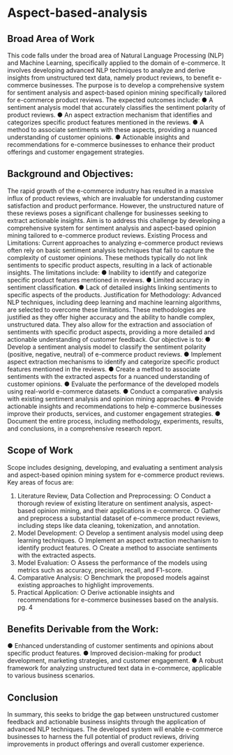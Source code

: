 # Aspect-based-analysis
## Broad Area of Work
This code falls under the broad area of Natural Language Processing (NLP) and
Machine Learning, specifically applied to the domain of e-commerce. It involves developing
advanced NLP techniques to analyze and derive insights from unstructured text data,
namely product reviews, to benefit e-commerce businesses.
The purpose is to develop a comprehensive system for sentiment
analysis and aspect-based opinion mining specifically tailored for e-commerce product
reviews. The expected outcomes include:
● A sentiment analysis model that accurately classifies the sentiment polarity of
product reviews.
● An aspect extraction mechanism that identifies and categorizes specific product
features mentioned in the reviews.
● A method to associate sentiments with these aspects, providing a nuanced
understanding of customer opinions.
● Actionable insights and recommendations for e-commerce businesses to enhance
their product offerings and customer engagement strategies.

## Background and Objectives:
The rapid growth of the e-commerce industry has resulted in a massive influx of product
reviews, which are invaluable for understanding customer satisfaction and product
performance. However, the unstructured nature of these reviews poses a significant
challenge for businesses seeking to extract actionable insights. Aim is to
address this challenge by developing a comprehensive system for sentiment analysis and
aspect-based opinion mining tailored to e-commerce product reviews.
Existing Process and Limitations: Current approaches to analyzing e-commerce product
reviews often rely on basic sentiment analysis techniques that fail to capture the complexity
of customer opinions. These methods typically do not link sentiments to specific product
aspects, resulting in a lack of actionable insights. The limitations include:
● Inability to identify and categorize specific product features mentioned in reviews.
● Limited accuracy in sentiment classification.
● Lack of detailed insights linking sentiments to specific aspects of the products.
Justification for Methodology: Advanced NLP techniques, including deep learning and
machine learning algorithms, are selected to overcome these limitations. These
methodologies are justified as they offer higher accuracy and the ability to handle complex,
unstructured data. They also allow for the extraction and association of sentiments with
specific product aspects, providing a more detailed and actionable understanding of
customer feedback. Our objective is to:
● Develop a sentiment analysis model to classify the sentiment polarity (positive,
negative, neutral) of e-commerce product reviews.
● Implement aspect extraction mechanisms to identify and categorize specific product
features mentioned in the reviews.
● Create a method to associate sentiments with the extracted aspects for a nuanced
understanding of customer opinions.
● Evaluate the performance of the developed models using real-world e-commerce
datasets.
● Conduct a comparative analysis with existing sentiment analysis and opinion mining
approaches.
● Provide actionable insights and recommendations to help e-commerce businesses
improve their products, services, and customer engagement strategies.
● Document the entire process, including methodology, experiments, results, and
conclusions, in a comprehensive research report.
## Scope of Work
Scope includes designing, developing, and evaluating a sentiment
analysis and aspect-based opinion mining system for e-commerce product reviews. Key
areas of focus are:
1. Literature Review, Data Collection and Preprocessing:
○ Conduct a thorough review of existing literature on sentiment analysis,
aspect-based opinion mining, and their applications in e-commerce.
○ Gather and preprocess a substantial dataset of e-commerce product reviews,
including steps like data cleaning, tokenization, and annotation.
2. Model Development:
○ Develop a sentiment analysis model using deep learning techniques.
○ Implement an aspect extraction mechanism to identify product features.
○ Create a method to associate sentiments with the extracted aspects.
3. Model Evaluation:
○ Assess the performance of the models using metrics such as accuracy,
precision, recall, and F1-score.
4. Comparative Analysis:
○ Benchmark the proposed models against existing approaches to highlight
improvements.
5. Practical Application:
○ Derive actionable insights and recommendations for e-commerce businesses
based on the analysis.
pg. 4

## Benefits Derivable from the Work:
● Enhanced understanding of customer sentiments and opinions about specific
product features.
● Improved decision-making for product development, marketing strategies, and
customer engagement.
● A robust framework for analyzing unstructured text data in e-commerce, applicable
to various business scenarios.

## Conclusion
In summary, this seeks to bridge the gap between unstructured customer
feedback and actionable business insights through the application of advanced NLP
techniques. The developed system will enable e-commerce businesses to harness the full
potential of product reviews, driving improvements in product offerings and overall
customer experience.
